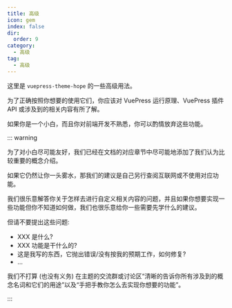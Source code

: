 ```yaml
---
title: 高级
icon: gem
index: false
dir:
  order: 9
category:
  - 高级
tag:
  - 高级
---
```


这里是 `vuepress-theme-hope` 的一些高级用法。

为了正确按照你想要的使用它们，你应该对 VuePress 运行原理、VuePress 插件 API 或涉及到的相关内容有所了解。

如果你是一个小白，而且你对前端开发不熟悉，你可以酌情放弃这些功能。

::: warning

为了对小白尽可能友好，我们已经在文档的对应章节中尽可能地添加了我们认为比较重要的概念介绍。

如果它仍然让你一头雾水，那我们的建议是自己另行查阅互联网或不使用对应功能。

我们很乐意解答你关于怎样去进行自定义相关内容的问题，并且如果你想要实现一些功能但你不知道如何做，我们也很乐意给你一些需要先学什么的建议。

但请不要提出这些问题:

- XXX 是什么?
- XXX 功能是干什么的?
- 这是我写的东西，它抛出错误/没有按我的预期工作，如何修复?
- ...

我们不打算 (也没有义务) 在主题的交流群或讨论区“清晰的告诉你所有涉及到的概念名词和它们的用途”以及“手把手教你怎么去实现你想要的功能”。

:::

<AutoCatalog />
